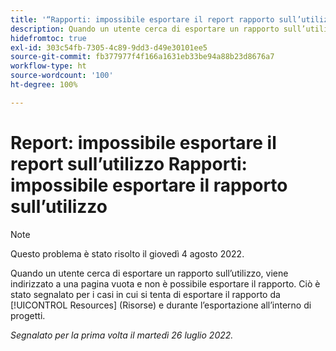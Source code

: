 ```yaml
---
title: '“Rapporti: impossibile esportare il report rapporto sull’utilizzo”'
description: Quando un utente cerca di esportare un rapporto sull’utilizzo, viene indirizzato a una pagina vuota e il rapporto non si può esportare; ciò è stato segnalato per i casi in cui si tenta di esportare il rapporto da [!UICONTROL resources] (risorse) e durante l’esportazione all’interno di progetti.
hidefromtoc: true
exl-id: 303c54fb-7305-4c89-9dd3-d49e30101ee5
source-git-commit: fb377977f4f166a1631eb33be94a88b23d8676a7
workflow-type: ht
source-wordcount: '100'
ht-degree: 100%

---
```


# Report: impossibile esportare il report sull’utilizzo Rapporti: impossibile esportare il rapporto sull’utilizzo

>[!NOTE]
>
>Questo problema è stato risolto il giovedì 4 agosto 2022.

Quando un utente cerca di esportare un rapporto sull’utilizzo, viene indirizzato a una pagina vuota e non è possibile esportare il rapporto. Ciò è stato segnalato per i casi in cui si tenta di esportare il rapporto da [!UICONTROL Resources] (Risorse) e durante l’esportazione all’interno di progetti.

_Segnalato per la prima volta il martedì 26 luglio 2022._
